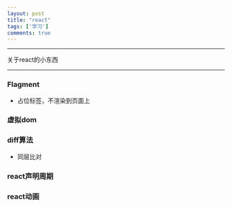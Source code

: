 ```yaml
---
layout: post
title: "react"
tags: ['学习']
comments: true
---
```

---

关于react的小东西

---

### Flagment
- 占位标签，不渲染到页面上

### 虚拟dom

### diff算法
- 同层比对

### react声明周期

### react动画
